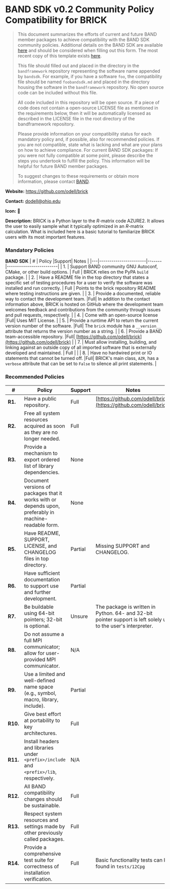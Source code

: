 # BAND SDK v0.2 Community Policy Compatibility for BRICK


> This document summarizes the efforts of current and future BAND member
> packages to achieve compatibility with the BAND SDK community policies.
> Additional details on the BAND SDK are available
> [here](https://raw.githubusercontent.com/bandframework/bandframework/main/resources/sdkpolicies/bandsdk.md)
> and should be considered when filling out this form. The most recent copy of
> this template exists
> [here](https://raw.githubusercontent.com/bandframework/bandframework/main/resources/sdkpolicies/template.md).
>
> This file should filled out and placed in the directory in the `bandframework`
> repository representing the software name appended by `bandsdk`.  For example,
> if you have a software `foo`, the compatibility file should be named
> `foobandsdk.md` and placed in the directory housing the software in the
> `bandframework` repository. No open source code can be included without this
> file.
>
> All code included in this repository will be open source.  If a piece of code
> does not contain a open-source LICENSE file as mentioned in the requirements
> below, then it will be automatically licensed as described in the LICENSE file
> in the root directory of the bandframework repository.
>
> Please provide information on your compatibility status for each mandatory
> policy and, if possible, also for recommended policies. If you are not
> compatible, state what is lacking and what are your plans on how to achieve
> compliance. For current BAND SDK packages: If you were not fully compatible at
> some point, please describe the steps you undertook to fulfill the policy.
> This information will be helpful for future BAND member packages.
>
> To suggest changes to these requirements or obtain more information, please
> contact [BAND](https://bandframework.github.io/team).


**Website:** https://github.com/odell/brick

**Contact:** dodell@ohio.edu

**Icon:** 🧱

**Description:**  BRICK is a Python layer to the $R$-matrix code AZURE2. It
allows the user to easily sample what it typically optimized in an $R$-matrix
calculation. What is included here is a basic tutorial to familiarize BRICK
users with its most important features.

### Mandatory Policies

**BAND SDK**
| # | Policy                 |Support| Notes                   |
|---|-----------------------|-------|-------------------------|
| 1. | Support BAND community GNU Autoconf, CMake, or other build options. | Full | BRICK relies on the PyPA `build` package. |
| 2. | Have a README file in the top directory that states a specific set of testing procedures for a user to verify the software was installed and run correctly. | Full | Points to the brick repository README where testing instructions are given. |
| 3. | Provide a documented, reliable way to contact the development team. |Full| In addition to the contact information above, BRICK is hosted on GitHub where the development team welcomes feedback and contributions from the community through issues and pull requests, respectively. |
| 4. | Come with an open-source license |Full| Uses MIT License. |
| 5. | Provide a runtime API to return the current version number of the software. |Full| The `brick` module has a `__version__` attribute that returns the version number as a string. |
| 6. | Provide a BAND team-accessible repository. |Full| [https://github.com/odell/brick](https://github.com/odell/brick) |
| 7. | Must allow installing, building, and linking against an outside copy of all imported software that is externally developed and maintained. | Full | |
| 8. | Have no hardwired print or IO statements that cannot be turned off. |Full| BRICK's main class, `AZR`, has a `verbose` attribute that can be set to `False` to silence all print statements. |

### Recommended Policies

| # | Policy                 |Support| Notes                   |
|---|------------------------|-------|-------------------------|
|**R1.**| Have a public repository. | Full | [https://github.com/odell/brick](https://github.com/odell/brick) |
|**R2.**| Free all system resources acquired as soon as they are no longer needed. | Full | |
|**R3.**| Provide a mechanism to export ordered list of library dependencies. | None |  |
|**R4.**| Document versions of packages that it works with or depends upon, preferably in machine-readable form.  | None |  |
|**R5.**| Have README, SUPPORT, LICENSE, and CHANGELOG files in top directory.  | Partial | Missing SUPPORT and CHANGELOG. |
|**R6.**| Have sufficient documentation to support use and further development.  | Partial |  |
|**R7.**| Be buildable using 64-bit pointers; 32-bit is optional. | Unsure | The package is written in Python. 64- and 32-bit pointer support is left solely up to the user's interpreter. |
|**R8.**| Do not assume a full MPI communicator; allow for user-provided MPI communicator. | N/A |  |
|**R9.**| Use a limited and well-defined name space (e.g., symbol, macro, library, include). | Partial | |
|**R10.**| Give best effort at portability to key architectures. | Full | |
|**R11.**| Install headers and libraries under `<prefix>/include` and `<prefix>/lib`, respectively. | N/A | |
|**R12.**| All BAND compatibility changes should be sustainable. | Full | |
|**R13.**| Respect system resources and settings made by other previously called packages. | Full | |
|**R14.**| Provide a comprehensive test suite for correctness of installation verification. |Full| Basic functionality tests can be found in `tests/12Cpg` |
